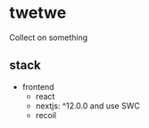 # twetwe

Collect on something

## stack

- frontend
  - react
  - nextjs: ^12.0.0 and use SWC
  - recoil
